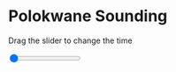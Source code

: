 <h1>Polokwane Sounding</h1>
<p>Drag the slider to change the time</p>

<div class="slidecontainer">
<input oninput='setImage(this)' class="slider" type="range" min="0" max="3" value="0" step="1" />
<img id='img'/>
</div>

<script>
var img = document.getElementById('img');
var img_array = ['/assets/images/skwt/skd_pol_wrfout_d01_2020-04-18_12:00:00.png',
'/assets/images/skwt/skd_pol_wrfout_d01_2020-04-18_18:00:00.png',
'/assets/images/skwt/skd_pol_wrfout_d01_2020-04-19_00:00:00.png',];
function setImage(obj)
{
        var value = obj.value;
        img.src = img_array[value];

}
</script>
